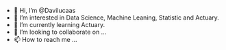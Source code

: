 - 👋 Hi, I’m @Davilucaas
- 👀 I’m interested in Data Science, Machine Leaning, Statistic and Actuary.
- 🌱 I’m currently learning Actuary.
- 💞️ I’m looking to collaborate on ...
- 📫 How to reach me ...

<!---
Davilucaas/Davilucaas is a ✨ special ✨ repository because its `README.md` (this file) appears on your GitHub profile.
You can click the Preview link to take a look at your changes.
--->
